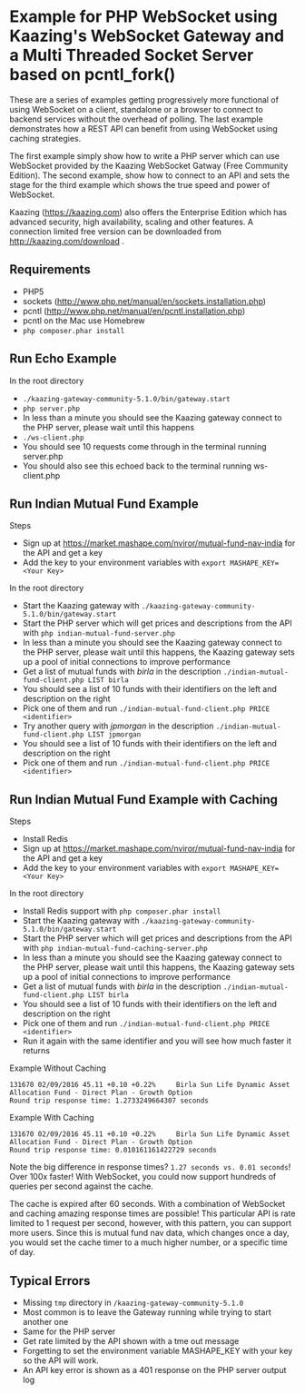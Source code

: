 Example for PHP WebSocket using Kaazing's WebSocket Gateway and a Multi Threaded Socket Server based on pcntl_fork()
====================

These are a series of examples getting progressively more functional of using WebSocket on a client, standalone or a browser to connect to backend services without the overhead of polling. The last example demonstrates how a REST API can benefit from using WebSocket using caching strategies.

The first example simply show how to write a PHP server which can use WebSocket provided by the Kaazing WebSocket Gatway (Free Community Edition). The second example, show how to connect to an API and sets the stage for the third example which shows the true speed and power of WebSocket.

Kaazing (https://kaazing.com) also offers the Enterprise Edition which has advanced security, high availability, scaling and other features. A connection limited free version can be downloaded from http://kaazing.com/download .

Requirements
---------------------
* PHP5	
* sockets (http://www.php.net/manual/en/sockets.installation.php)
* pcntl (http://www.php.net/manual/en/pcntl.installation.php)
* pcntl on the Mac use Homebrew
* `php composer.phar install`

Run Echo Example
---------------------
In the root directory
* `./kaazing-gateway-community-5.1.0/bin/gateway.start` 
* `php server.php`
* In less than a minute you should see the Kaazing gateway connect to the PHP server, please wait until this happens
* `./ws-client.php`
* You should see 10 requests come through in the terminal running server.php
* You should also see this echoed back to the terminal running ws-client.php

Run Indian Mutual Fund Example
------------------------------
Steps
* Sign up at https://market.mashape.com/nviror/mutual-fund-nav-india for the API and get a key
* Add the key to your environment variables with `export MASHAPE_KEY=<Your Key>`

In the root directory
* Start the Kaazing gateway with `./kaazing-gateway-community-5.1.0/bin/gateway.start` 
* Start the PHP server which will get prices and descriptions from the API with `php indian-mutual-fund-server.php`
* In less than a minute you should see the Kaazing gateway connect to the PHP server, please wait until this happens, the Kaazing gateway sets up a pool of initial connections to improve performance
* Get a list of mutual funds with *birla* in the description `./indian-mutual-fund-client.php LIST birla`
* You should see a list of 10 funds with their identifiers on the left and description on the right
* Pick one of them and run `./indian-mutual-fund-client.php PRICE <identifier>`
* Try another query with *jpmorgan* in the description `./indian-mutual-fund-client.php LIST jpmorgan`
* You should see a list of 10 funds with their identifiers on the left and description on the right
* Pick one of them and run `./indian-mutual-fund-client.php PRICE <identifier>`

Run Indian Mutual Fund Example with Caching
-------------------------------------------
Steps
* Install Redis
* Sign up at https://market.mashape.com/nviror/mutual-fund-nav-india for the API and get a key
* Add the key to your environment variables with `export MASHAPE_KEY=<Your Key>`

In the root directory
* Install Redis support with `php composer.phar install`
* Start the Kaazing gateway with `./kaazing-gateway-community-5.1.0/bin/gateway.start` 
* Start the PHP server which will get prices and descriptions from the API with `php indian-mutual-fund-caching-server.php`
* In less than a minute you should see the Kaazing gateway connect to the PHP server, please wait until this happens, the Kaazing gateway sets up a pool of initial connections to improve performance
* Get a list of mutual funds with *birla* in the description `./indian-mutual-fund-client.php LIST birla`
* You should see a list of 10 funds with their identifiers on the left and description on the right
* Pick one of them and run `./indian-mutual-fund-client.php PRICE <identifier>`
* Run it again with the same identifier and you will see how much faster it returns

Example Without Caching
```
131670 02/09/2016 45.11 +0.10 +0.22%     Birla Sun Life Dynamic Asset Allocation Fund - Direct Plan - Growth Option
Round trip response time: 1.2733249664307 seconds
```
Example With Caching
```
131670 02/09/2016 45.11 +0.10 +0.22%     Birla Sun Life Dynamic Asset Allocation Fund - Direct Plan - Growth Option
Round trip response time: 0.010161161422729 seconds
```

Note the big difference in response times? `1.27 seconds vs. 0.01 seconds`! Over 100x faster! With WebSocket, you could now support hundreds of queries per second against the cache.

The cache is expired after 60 seconds. With a combination of WebSocket and caching amazing response times are possible! This particular API is rate limited to 1 request per second, however, with this pattern, you can support more users. Since this is mutual fund nav data, which changes once a day, you would set the cache timer to a much higher number, or a specific time of day.

Typical Errors
--------------
* Missing `tmp` directory in `/kaazing-gateway-community-5.1.0`
* Most common is to leave the Gateway running while trying to start another one
* Same for the PHP server
* Get rate limited by the API shown with a tme out message
* Forgetting to set the environment variable MASHAPE_KEY with your key so the API will work.
* An API key error is shown as a 401 response on the PHP server output log
